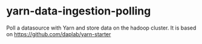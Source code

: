 # yarn-data-ingestion-polling
Poll a datasource with Yarn and store data on the hadoop cluster. It is based on https://github.com/daplab/yarn-starter 

